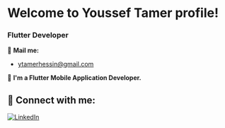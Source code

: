 # Welcome to Youssef Tamer profile!

### Flutter Developer

📧 **Mail me:**
- [ytamerhessin@gmail.com](mailto:ytamerhessin@gmail.com)


📱 **I'm a Flutter Mobile Application Developer.**



## 🔗 **Connect with me:**

[![LinkedIn](https://img.shields.io/badge/LinkedIn-0A66C2?style=for-the-badge&logo=linkedin&logoColor=white)](https://www.linkedin.com/in/youssef-tamer-7484a122a?utm_source=share&utm_campaign=share_via&utm_content=profile&utm_medium=android_app)




